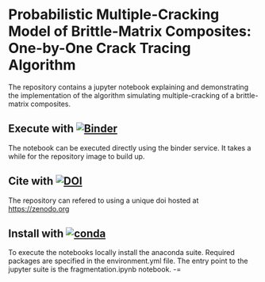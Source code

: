 # Probabilistic Multiple-Cracking Model of Brittle-Matrix Composites: One-by-One Crack Tracing Algorithm

The repository contains a jupyter notebook explaining and demonstrating 
the implementation of the algorithm simulating multiple-cracking 
of a brittle-matrix composites.

## Execute with [![Binder](https://mybinder.org/badge.svg)](https://mybinder.org/v2/gh/bmcs-group/bmcs_fragmentation.git/master?urlpath=%2Fapps%2Ffragmentation.ipynb)
The notebook can be executed directly
using the binder service. It takes a while for the repository image to build up.

## Cite with [![DOI](https://zenodo.org/badge/265839531.svg)](https://zenodo.org/badge/latestdoi/265839531)
The repository can refered to using a unique doi hosted at https://zenodo.org 

## Install with [![conda](https://anaconda.org/anaconda/spyder/badges/installer/conda.svg)](https://www.anaconda.com)
To execute the notebooks locally install the anaconda suite. Required packages
are specified in the environment.yml file. The entry point to the jupyter suite 
is the fragmentation.ipynb notebook.
-=
